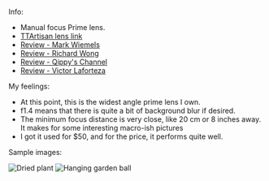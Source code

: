 Info:

* Manual focus Prime lens.
* [TTArtisan lens link](https://www.ttartisan.com/?list_10/122.html)
* [Review - Mark Wiemels](https://youtu.be/-TKXmij0axk?si=yUfCio9QVAYwUqOw)
* [Review - Richard Wong](https://youtu.be/W5Ia1Yh4vtM?si=Faj8n9n34E9DD30_)
* [Review - Qippy's Channel](https://youtu.be/HcIAYGUDcR0?si=qR0REL2O9yVMCKJ7)
* [Review - Victor Laforteza](https://youtu.be/Iq7E4qAq84k?si=5lL1jBGShYoap076)

My feelings:
* At this point, this is the widest angle prime lens I own.
* f1.4 means that there is quite a bit of background blur if desired.
* The minimum focus distance is very close, like 20 cm or 8 inches away. It makes for some interesting macro-ish pictures
* I got it used for $50, and for the price, it performs quite well.

Sample images:


![Dried plant](https://github.com/user-attachments/assets/19df9a13-999a-463c-8296-5cee98a2785d)
![Hanging garden ball](https://github.com/user-attachments/assets/b9623016-c3d2-4fcb-a860-60edb0620f42)
